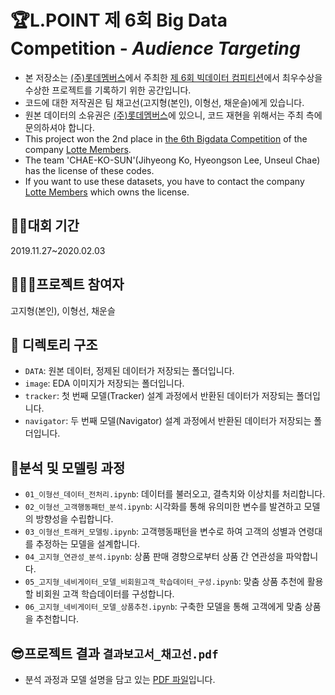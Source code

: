 # 🏆L.POINT 제 6회 Big Data Competition - *Audience Targeting*
* 본 저장소는 [(주)롯데멤버스](https://www.lpoint.com/)에서 주최한 [제 6회 빅데이터 컴피티션](https://competition.lpoint.com/index.tran)에서 최우수상을 수상한 프로젝트를 기록하기 위한 공간입니다.
* 코드에 대한 저작권은 팀 채고선(고지형(본인), 이형선, 채운슬)에게 있습니다.
* 원본 데이터의 소유권은 [(주)롯데멤버스](https://www.lpoint.com/)에 있으니, 코드 재현을 위해서는 주최 측에 문의하셔야 합니다.  
* This project won the 2nd place in [the 6th Bigdata Competition](https://competition.lpoint.com/index.tran) of the company [Lotte Members](https://www.lpoint.com/app/global/LHGA100100.do?globalFlag=ENG). 
* The team 'CHAE-KO-SUN'(Jihyeong Ko, Hyeongson Lee, Unseul Chae) has the license of these codes.
* If you want to use these datasets, you have to contact the company [Lotte Members](https://www.lpoint.com/app/global/LHGA100100.do?globalFlag=ENG) which owns the license.

## 🏃‍♂️대회 기간
2019.11.27~2020.02.03

## 👩‍👧‍👧프로젝트 참여자
고지형(본인), 이형선, 채운슬

## 👀 디렉토리 구조
- `DATA`: 원본 데이터, 정제된 데이터가 저장되는 폴더입니다.
- `image`: EDA 이미지가 저장되는 폴더입니다.
- `tracker`: 첫 번째 모델(Tracker) 설계 과정에서 반환된 데이터가 저장되는 폴더입니다.
- `navigator`: 두 번째 모델(Navigator) 설계 과정에서 반환된 데이터가 저장되는 폴더입니다.

## 🎁분석 및 모델링 과정
- `01_이형선_데이터_전처리.ipynb`: 데이터를 불러오고, 결측치와 이상치를 처리합니다.
- `02_이형선_고객행동패턴_분석.ipynb`: 시각화를 통해 유의미한 변수를 발견하고 모델의 방향성을 수립합니다.
- `03_이형선_트래커_모델링.ipynb`: 고객행동패턴을 변수로 하여 고객의 성별과 연령대를 추정하는 모델을 설계합니다.
- `04_고지형_연관성_분석.ipynb`: 상품 판매 경향으로부터 상품 간 연관성을 파악합니다.
- `05_고지형_네비게이터_모델_비회원고객_학습데이터_구성.ipynb`: 맞춤 상품 추천에 활용할 비회원 고객 학습데이터를 구성합니다.
- `06_고지형_네비게이터_모델_상품추천.ipynb`: 구축한 모델을 통해 고객에게 맞춤 상품을 추천합니다.

## 😎프로젝트 결과 `결과보고서_채고선.pdf`
- 분석 과정과 모델 설명을 담고 있는 [PDF 파일](https://github.com/iloveslowfood/6thLPOINTBigdataCompetition/blob/master/%EA%B2%B0%EA%B3%BC%EB%B3%B4%EA%B3%A0%EC%84%9C_%EC%B1%84%EA%B3%A0%EC%84%A0.pdf)입니다.

